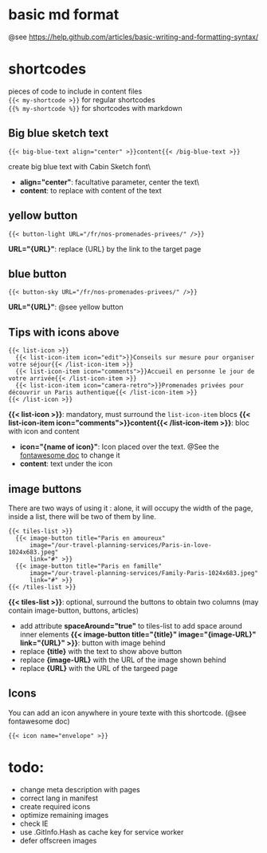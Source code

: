 # basic md format
@see https://help.github.com/articles/basic-writing-and-formatting-syntax/

# shortcodes
pieces of code to include in content files\
`{{< my-shortcode >}}` for regular shortcodes\
`{{% my-shortcode %}}` for shortcodes with markdown

## Big blue sketch text
```
{{< big-blue-text align="center" >}}content{{< /big-blue-text >}}
```
create big blue text with Cabin Sketch font\
* **align="center"**: facultative parameter, center the text\
* **content**: to replace with content of the text

## yellow button
```
{{< button-light URL="/fr/nos-promenades-privees/" />}}
```
**URL="{URL}"**: replace {URL} by the link to the target page

## blue button
```
{{< button-sky URL="/fr/nos-promenades-privees/" />}}
```
**URL="{URL}"**: @see yellow button

## Tips with icons above
```
{{< list-icon >}}
  {{< list-icon-item icon="edit">}}Conseils sur mesure pour organiser votre séjour{{< /list-icon-item >}}
  {{< list-icon-item icon="comments">}}Accueil en personne le jour de votre arrivée{{< /list-icon-item >}}
  {{< list-icon-item icon="camera-retro">}}Promenades privées pour découvrir un Paris authentique{{< /list-icon-item >}}
{{< /list-icon >}}
```
**{{< list-icon >}}**: mandatory, must surround the `list-icon-item` blocs
**{{< list-icon-item icon="comments">}}content{{< /list-icon-item >}}**: bloc with icon and content
* **icon="{name of icon}"**: Icon placed over the text. @See the [fontawesome doc](https://fontawesome.com/icons?d=gallery&s=solid&m=free) to change it
* **content**: text under the icon

## image buttons
There are two ways of using it : alone, it will occupy the width of the page, inside a list, there will be two of them by line.
```
{{< tiles-list >}}
  {{< image-button title="Paris en amoureux"
      image="/our-travel-planning-services/Paris-in-love-1024x683.jpeg"
      link="#" >}}
  {{< image-button title="Paris en famille"
      image="/our-travel-planning-services/Family-Paris-1024x683.jpeg"
      link="#" >}}
{{< /tiles-list >}}
```
**{{< tiles-list >}}**: optional, surround the buttons to obtain two columns (may contain image-button, buttons, articles)
* add attribute **spaceAround="true"** to tiles-list to add space around inner elements
**{{< image-button title="{title}" image="{image-URL}" link="{URL}" >}}**: button with image behind
* replace **{title}** with the text to show above button
* replace **{image-URL}** with the URL of the image shown behind
* replace **{URL}** with the URL of the targeed page

## Icons
You can add an icon anywhere in youre texte with this shortcode. (@see fontawesome doc)
```
{{< icon name="envelope" >}}
```

# todo:

* change meta description with pages
* correct lang in manifest
* create required icons
* optimize remaining images
* check IE
* use .GitInfo.Hash as cache key for service worker
* defer offscreen images
